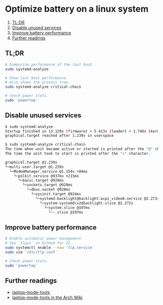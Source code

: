 # Optimize battery on a linux system

1. [TL;DR](#tldr)
2. [Disable unused services](#disable-unused-services)
3. [Improve battery performance](#improve-battery-performance)
4. [Further readings](#further-readings)

## TL;DR

```sh
# Summarize performance of the last boot.
sudo systemd-analyze

# Show last boot performance.
# Also shows the process tree.
sudo systemd-analyze critical-chain

# Check power stats.
sudo 'powertop'
```

## Disable unused services

```sh
$ sudo systemd-analyze
Startup finished in 13.129s (firmware) + 5.413s (loader) + 1.746s (kernel) + 7.903s (userspace) = 28.192s 
graphical.target reached after 1.239s in userspace

$ sudo systemd-analyze critical-chain
The time when unit became active or started is printed after the "@" character.
The time the unit took to start is printed after the "+" character.

graphical.target @1.239s
└─multi-user.target @1.239s
  └─ModemManager.service @1.154s +84ms
    └─polkit.service @937ms +215ms
      └─basic.target @928ms
        └─sockets.target @928ms
          └─dbus.socket @928ms
            └─sysinit.target @924ms
              └─systemd-backlight@backlight:acpi_video0.service @2.273s +8ms
                └─system-systemd\x2dbacklight.slice @2.272s
                  └─system.slice @197ms
                    └─-.slice @197ms
```

## Improve battery performance

```sh
# Enable automatic power management.
# See `tlpui` on GitHub for UI.
sudo systemctl enable --now 'tlp.service'
sudo vim '/etc/tlp.conf'

# Check power stats.
sudo 'powertop'
```

## Further readings

- [laptop-mode-tools]
- [laptop-mode-tools in the Arch Wiki]

[laptop-mode-tools]: https://www.unixmen.com/laptop-mode-tools-extend-laptop-battery-life/
[laptop-mode-tools in the arch wiki]: https://wiki.archlinux.org/title/Laptop_Mode_Tools
